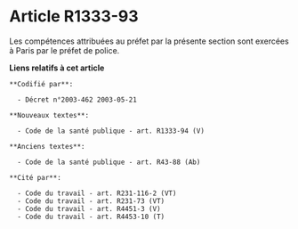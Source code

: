 # Article R1333-93

Les compétences attribuées au préfet par la présente section sont exercées à Paris par le préfet de police.

**Liens relatifs à cet article**

	**Codifié par**:

	  - Décret n°2003-462 2003-05-21

	**Nouveaux textes**:

	  - Code de la santé publique - art. R1333-94 (V)

	**Anciens textes**:

	  - Code de la santé publique - art. R43-88 (Ab)

	**Cité par**:

	  - Code du travail - art. R231-116-2 (VT)
	  - Code du travail - art. R231-73 (VT)
	  - Code du travail - art. R4451-3 (V)
	  - Code du travail - art. R4453-10 (T)

